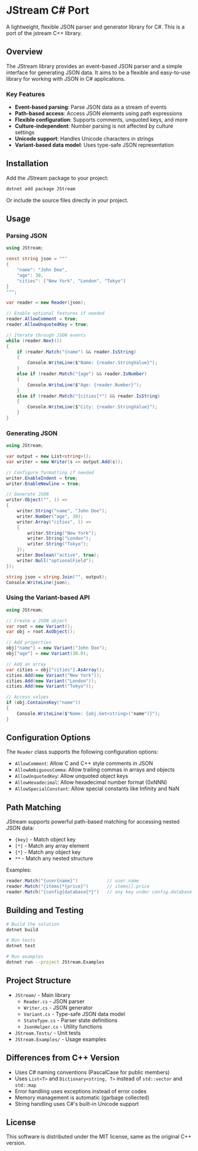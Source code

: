 # JStream C# Port

A lightweight, flexible JSON parser and generator library for C#. This is a port of the jstream C++ library.

## Overview

The JStream library provides an event-based JSON parser and a simple interface for generating JSON data. It aims to be a flexible and easy-to-use library for working with JSON in C# applications.

### Key Features

- **Event-based parsing**: Parse JSON data as a stream of events
- **Path-based access**: Access JSON elements using path expressions
- **Flexible configuration**: Supports comments, unquoted keys, and more
- **Culture-independent**: Number parsing is not affected by culture settings
- **Unicode support**: Handles Unicode characters in strings
- **Variant-based data model**: Uses type-safe JSON representation

## Installation

Add the JStream package to your project:

```bash
dotnet add package JStream
```

Or include the source files directly in your project.

## Usage

### Parsing JSON

```csharp
using JStream;

const string json = """
{
    "name": "John Doe",
    "age": 30,
    "cities": ["New York", "London", "Tokyo"]
}
""";

var reader = new Reader(json);

// Enable optional features if needed
reader.AllowComment = true;
reader.AllowUnquotedKey = true;

// Iterate through JSON events
while (reader.Next())
{
    if (reader.Match("{name") && reader.IsString)
    {
        Console.WriteLine($"Name: {reader.StringValue}");
    }
    else if (reader.Match("{age") && reader.IsNumber)
    {
        Console.WriteLine($"Age: {reader.Number}");
    }
    else if (reader.Match("{cities[*") && reader.IsString)
    {
        Console.WriteLine($"City: {reader.StringValue}");
    }
}
```

### Generating JSON

```csharp
using JStream;

var output = new List<string>();
var writer = new Writer(s => output.Add(s));

// Configure formatting if needed
writer.EnableIndent = true;
writer.EnableNewline = true;

// Generate JSON
writer.Object("", () =>
{
    writer.String("name", "John Doe");
    writer.Number("age", 30);
    writer.Array("cities", () =>
    {
        writer.String("New York");
        writer.String("London");
        writer.String("Tokyo");
    });
    writer.Boolean("active", true);
    writer.Null("optionalField");
});

string json = string.Join("", output);
Console.WriteLine(json);
```

### Using the Variant-based API

```csharp
using JStream;

// Create a JSON object
var root = new Variant();
var obj = root.AsObject();

// Add properties
obj["name"] = new Variant("John Doe");
obj["age"] = new Variant(30.0);

// Add an array
var cities = obj["cities"].AsArray();
cities.Add(new Variant("New York"));
cities.Add(new Variant("London"));
cities.Add(new Variant("Tokyo"));

// Access values
if (obj.ContainsKey("name"))
{
    Console.WriteLine($"Name: {obj.Get<string>("name")}");
}
```

## Configuration Options

The `Reader` class supports the following configuration options:

- `AllowComment`: Allow C and C++ style comments in JSON
- `AllowAmbiguousComma`: Allow trailing commas in arrays and objects
- `AllowUnquotedKey`: Allow unquoted object keys
- `AllowHexadecimal`: Allow hexadecimal number format (0xNNN)
- `AllowSpecialConstant`: Allow special constants like Infinity and NaN

## Path Matching

JStream supports powerful path-based matching for accessing nested JSON data:

- `{key}` - Match object key
- `[*]` - Match any array element
- `{*}` - Match any object key
- `**` - Match any nested structure

Examples:
```csharp
reader.Match("{user{name}")           // user.name
reader.Match("{items[*{price}")       // items[].price
reader.Match("{config{database{*}")   // any key under config.database
```

## Building and Testing

```bash
# Build the solution
dotnet build

# Run tests
dotnet test

# Run examples
dotnet run --project JStream.Examples
```

## Project Structure

- `JStream/` - Main library
  - `Reader.cs` - JSON parser
  - `Writer.cs` - JSON generator
  - `Variant.cs` - Type-safe JSON data model
  - `StateType.cs` - Parser state definitions
  - `JsonHelper.cs` - Utility functions
- `JStream.Tests/` - Unit tests
- `JStream.Examples/` - Usage examples

## Differences from C++ Version

- Uses C# naming conventions (PascalCase for public members)
- Uses `List<T>` and `Dictionary<string, T>` instead of `std::vector` and `std::map`
- Error handling uses exceptions instead of error codes
- Memory management is automatic (garbage collected)
- String handling uses C#'s built-in Unicode support

## License

This software is distributed under the MIT license, same as the original C++ version.
